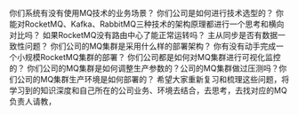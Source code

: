 你们系统有没有使用MQ技术的业务场景？
你们公司是如何进行技术选型的？
你能对RocketMQ、Kafka、RabbitMQ三种技术的架构原理都进行一个思考和横向对比吗？
如果RocketMQ没有路由中心了能正常运转吗？
主从同步是否有数据一致性问题？
你们公司的MQ集群是采用什么样的部署架构？
你有没有动手完成一个小规模RocketMQ集群的部署？
你们公司都是如何对MQ集群进行可视化监控的？
你们公司的MQ集群是如何调整生产参数的？公司的MQ集群做过压测吗？你们公司的MQ集群生产环境是如何部署的？
希望大家重新复习和梳理这些问题，将学习到的知识深度和自己所在的公司业务、环境去结合，去思考，去找对应的MQ负责人请教，